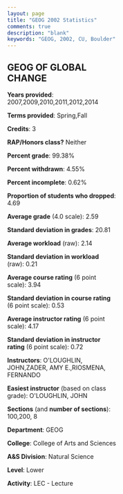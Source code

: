 ```yaml
---
layout: page
title: "GEOG 2002 Statistics"
comments: true
description: "blank"
keywords: "GEOG, 2002, CU, Boulder"
--- 
```

<head>
<script src="https://ajax.googleapis.com/ajax/libs/jquery/2.1.3/jquery.min.js"></script>
<script src="https://dl.dropboxusercontent.com/s/pc42nxpaw1ea4o9/highcharts.js?dl=0"></script>
<!-- <script src="../assets/js/highcharts.js"></script> -->
<style type="text/css">@font-face {
	font-family: "Bebas Neue";
	src: url(https://www.filehosting.org/file/details/544349/BebasNeue%20Regular.otf) format("opentype");
	}
	h1.Bebas { 
		font-family: "Bebas Neue", Verdana, Tahoma;
	}
</style>
</head>
<body>
	<div id="container" style="float: right; width: 45%; height: 88%; margin-left: 2.5%; margin-right: 2.5%;"></div>
	<script language="JavaScript">
		$(document).ready(function() {
		var chart = {type: 'column'};
		var title = {text: 'Grade Distribution'};
		var xAxis = {categories: ['A','B','C','D','F'],crosshair: true};
		var yAxis = {min: 0,title: {text: 'Percentage'}};
		var tooltip = {headerFormat: '<center><b><span style="font-size:20px">{point.key}</span></b></center>',
		               pointFormat: '<td style="padding:0"><b>{point.y:.1f}%</b></td>',
		               footerFormat: '</table>',shared: true,useHTML: true};
		var plotOptions = {column: {pointPadding: 0.0,borderWidth: 0}};  
		var credits = {enabled: false};var series= [{name: 'Percent',data: [17.57,41.37,28.13,9.14,3.79,]}];
		var json = {};
		json.chart = chart;
		json.title = title;
		json.tooltip = tooltip;
		json.xAxis = xAxis;
		json.yAxis = yAxis;  
		json.series = series;
		json.plotOptions = plotOptions;  
		json.credits = credits;
		$('#container').highcharts(json);
	});
	</script>
</body>
			   
## GEOG OF GLOBAL CHANGE

**Years provided**: 2007,2009,2010,2011,2012,2014

**Terms provided**: Spring,Fall

**Credits**: 3

**RAP/Honors class?** Neither

**Percent grade**: 99.38%

**Percent withdrawn**: 4.55%

**Percent incomplete**: 0.62%

**Proportion of students who dropped**: 4.69

**Average grade** (4.0 scale): 2.59

**Standard deviation in grades**: 20.81

**Average workload** (raw): 2.14

**Standard deviation in workload** (raw): 0.21

**Average course rating** (6 point scale): 3.94

**Standard deviation in course rating** (6 point scale): 0.53

**Average instructor rating** (6 point scale): 4.17

**Standard deviation in instructor rating** (6 point scale): 0.72

**Instructors**: O'LOUGHLIN, JOHN,ZADER, AMY E.,RIOSMENA, FERNANDO

**Easiest instructor** (based on class grade): O'LOUGHLIN, JOHN

**Sections** (and **number of sections**): 100,200, 8

**Department**: GEOG

**College**: College of Arts and Sciences

**A&S Division**: Natural Science

**Level**: Lower

**Activity**: LEC - Lecture